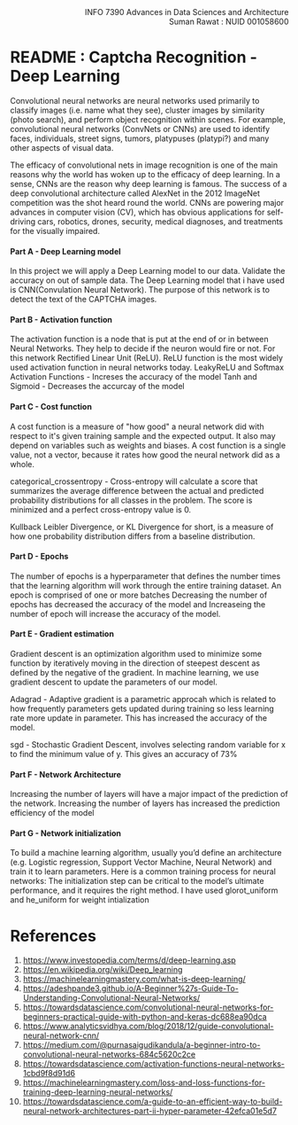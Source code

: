 
<div style="text-align: right">INFO 7390 Advances in Data Sciences and Architecture </div>
<div style="text-align: right"> Suman Rawat : NUID 001058600</div>

# README : Captcha Recognition - Deep Learning

Convolutional neural networks are neural networks used primarily to classify images (i.e. name what they see), cluster images by similarity (photo search), and perform object recognition within scenes. For example, convolutional neural networks (ConvNets or CNNs) are used to identify faces, individuals, street signs, tumors, platypuses (platypi?) and many other aspects of visual data.

The efficacy of convolutional nets in image recognition is one of the main reasons why the world has woken up to the efficacy of deep learning. In a sense, CNNs are the reason why deep learning is famous. The success of a deep convolutional architecture called AlexNet in the 2012 ImageNet competition was the shot heard round the world. CNNs are powering major advances in computer vision (CV), which has obvious applications for self-driving cars, robotics, drones, security, medical diagnoses, and treatments for the visually impaired.

#### Part A - Deep Learning model

In this project we will apply a Deep Learning model to our data. Validate the accuracy on out of sample data.
The Deep Learning model that i have used is CNN(Convulation Neural Network). The purpose of this network is to detect the text of the CAPTCHA images.

 #### Part B - Activation function

The activation function is a node that is put at the end of or in between Neural Networks. They help to decide if the neuron would fire or not. For this network Rectified Linear Unit (ReLU). ReLU function is the most widely used activation function in neural networks today.
LeakyReLU and Softmax Activation Functions - Increses the accuracy of the model
Tanh and Sigmoid - Decreases the accurcay of the model

#### Part C - Cost function

A cost function is a measure of "how good" a neural network did with respect to it's given training sample and the expected output. It also may depend on variables such as weights and biases. A cost function is a single value, not a vector, because it rates how good the neural network did as a whole.

categorical_crossentropy - Cross-entropy will calculate a score that summarizes the average difference between the actual and predicted probability distributions for all classes in the problem. The score is minimized and a perfect cross-entropy value is 0.

Kullback Leibler Divergence, or KL Divergence for short, is a measure of how one probability distribution differs from a baseline distribution.


#### Part D - Epochs

The number of epochs is a hyperparameter that defines the number times that the learning algorithm will work through the entire training dataset. An epoch is comprised of one or more batches
Decreasing the number of epochs has decreased the accuracy of the model and Increaseing the number of epoch will increase the accuracy of the model. 

#### Part E - Gradient estimation

Gradient descent is an optimization algorithm used to minimize some function by iteratively moving in the direction of steepest descent as defined by the negative of the gradient. In machine learning, we use gradient descent to update the parameters of our model.

Adagrad - Adaptive gradient is a parametric approcah which is related to how frequently parameters gets updated during training so less learning rate more update in parameter. This has increased the accuracy of the model.

sgd - Stochastic Gradient Descent, involves selecting random variable for x to find the minimum value of y. This gives an accuracy of 73%

#### Part F - Network Architecture

Increasing the number of layers will have a major impact of the prediction of the network. Increasing the number of layers has increased the prediction efficiency of the model

#### Part G - Network initialization

To build a machine learning algorithm, usually you’d define an architecture (e.g. Logistic regression, Support Vector Machine, Neural Network) and train it to learn parameters. Here is a common training process for neural networks: The initialization step can be critical to the model’s ultimate performance, and it requires the right method. I have used glorot_uniform and he_uniform for weight intialization

# References

1. https://www.investopedia.com/terms/d/deep-learning.asp
2. https://en.wikipedia.org/wiki/Deep_learning
3. https://machinelearningmastery.com/what-is-deep-learning/
4. https://adeshpande3.github.io/A-Beginner%27s-Guide-To-Understanding-Convolutional-Neural-Networks/
5. https://towardsdatascience.com/convolutional-neural-networks-for-beginners-practical-guide-with-python-and-keras-dc688ea90dca
6. https://www.analyticsvidhya.com/blog/2018/12/guide-convolutional-neural-network-cnn/
7. https://medium.com/@purnasaigudikandula/a-beginner-intro-to-convolutional-neural-networks-684c5620c2ce
8. https://towardsdatascience.com/activation-functions-neural-networks-1cbd9f8d91d6
9. https://machinelearningmastery.com/loss-and-loss-functions-for-training-deep-learning-neural-networks/
10. https://towardsdatascience.com/a-guide-to-an-efficient-way-to-build-neural-network-architectures-part-ii-hyper-parameter-42efca01e5d7


```python

```
